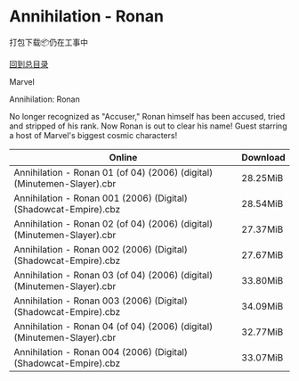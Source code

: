 # Annihilation - Ronan

打包下载📦仍在工事中

[回到总目录](/Catalogs.md)

Marvel

Annihilation: Ronan

No longer recognized as "Accuser," Ronan himself has been accused, tried and stripped of his rank. Now Ronan is out to clear his name! Guest starring a host of Marvel's biggest cosmic characters!





Online | Download
--- | ---
Annihilation - Ronan 01 (of 04) (2006) (digital) (Minutemen-Slayer).cbr | 28.25MiB
Annihilation - Ronan 001 (2006) (Digital) (Shadowcat-Empire).cbz | 28.54MiB
Annihilation - Ronan 02 (of 04) (2006) (digital) (Minutemen-Slayer).cbr | 27.37MiB
Annihilation - Ronan 002 (2006) (Digital) (Shadowcat-Empire).cbz | 27.67MiB
Annihilation - Ronan 03 (of 04) (2006) (digital) (Minutemen-Slayer).cbr | 33.80MiB
Annihilation - Ronan 003 (2006) (Digital) (Shadowcat-Empire).cbz | 34.09MiB
Annihilation - Ronan 04 (of 04) (2006) (digital) (Minutemen-Slayer).cbr | 32.77MiB
Annihilation - Ronan 004 (2006) (Digital) (Shadowcat-Empire).cbz | 33.07MiB